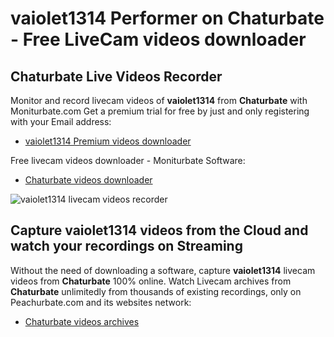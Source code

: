 # vaiolet1314 Performer on Chaturbate - Free LiveCam videos downloader

## Chaturbate Live Videos Recorder

Monitor and record livecam videos of **vaiolet1314** from **Chaturbate** with Moniturbate.com
Get a premium trial for free by just and only registering with your Email address:
* [vaiolet1314 Premium videos downloader](https://moniturbate.com/request-demo-licence-key.html)

Free livecam videos downloader - Moniturbate Software:
* [Chaturbate videos downloader](https://moniturbate.com/moniturbate-download-software.html)

![vaiolet1314 livecam videos recorder](https://peachurnet.com/templates/moniturbate-software.png)


## Capture vaiolet1314 videos from the Cloud and watch your recordings on Streaming

Without the need of downloading a software, capture **vaiolet1314** livecam videos from **Chaturbate** 100% online.
Watch Livecam archives from **Chaturbate** unlimitedly from thousands of existing recordings, only on Peachurbate.com and its websites network:
* [Chaturbate videos archives](https://peachurnet.com/)